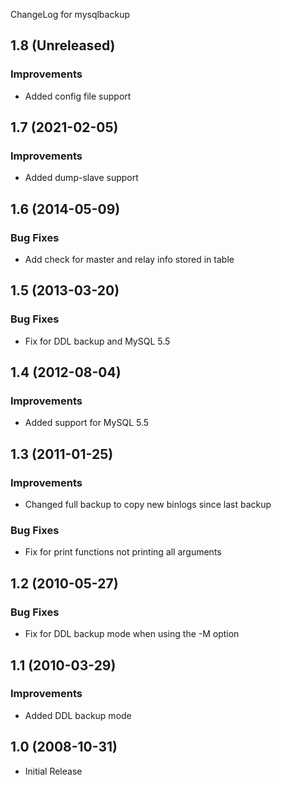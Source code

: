 ChangeLog for mysqlbackup

## 1.8 (Unreleased)

### Improvements
  * Added config file support

## 1.7 (2021-02-05)

### Improvements
  * Added dump-slave support

## 1.6 (2014-05-09)

### Bug Fixes

  * Add check for master and relay info stored in table

## 1.5 (2013-03-20)

### Bug Fixes

  * Fix for DDL backup and MySQL 5.5

## 1.4 (2012-08-04)

### Improvements

  * Added support for MySQL 5.5

## 1.3 (2011-01-25)

### Improvements
  * Changed full backup to copy new binlogs since last backup

### Bug Fixes
    
  * Fix for print functions not printing all arguments

## 1.2 (2010-05-27)

### Bug Fixes

  * Fix for DDL backup mode when using the -M option

## 1.1 (2010-03-29)

### Improvements

  * Added DDL backup mode

## 1.0 (2008-10-31)

  * Initial Release